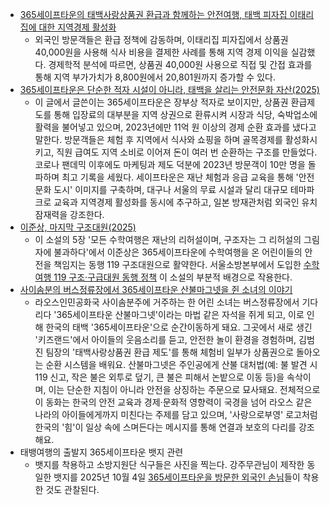 * [365세이프타운의 태백사랑상품권 환급과 함께하는 안전여행, 태백 피자집 이태리집에 대한 지역경제 활성화](https://blog.naver.com/choikwangmo9/224033158927)
  - 외국인 방문객들은 환급 정책에 감동하며, 이태리집 피자집에서 상품권 40,000원을 사용해 식사 비용을 결제한 사례를 통해 지역 경제 이익을 실감했다. 경제학적 분석에 따르면, 상품권 40,000원 사용으로 직접 및 간접 효과를 통해 지역 부가가치가 8,800원에서 20,801원까지 증가할 수 있다.
* [365세이프타운은 단순한 적자 시설이 아니라, 태백을 살리는 안전문화 자산(2025)](https://firefighterphoto.imweb.me/?q=YToxOntzOjEyOiJrZXl3b3JkX3R5cGUiO3M6MzoiYWxsIjt9&bmode=view&idx=167418743&t=board)
  - 이 글에서 글쓴이는 365세이프타운은 장부상 적자로 보이지만, 상품권 환급제도를 통해 입장료의 대부분을 지역 상권으로 환류시켜 시장과 식당, 숙박업소에 활력을 불어넣고 있으며, 2023년에만 11억 원 이상의 경제 순환 효과를 냈다고 말한다. 방문객들은 체험 후 지역에서 식사와 쇼핑을 하며 골목경제를 활성화시키고, 직원 급여도 지역 소비로 이어져 돈이 여러 번 순환하는 구조를 만들었다. 코로나 팬데믹 이후에도 마케팅과 제도 덕분에 2023년 방문객이 10만 명을 돌파하며 최고 기록을 세웠다. 세이프타운은 재난 체험과 응급 교육을 통해 '안전문화 도시' 이미지를 구축하며, 대구나 서울의 무료 시설과 달리 대규모 테마파크로 교육과 지역경제 활성화를 동시에 추구하고, 일본 방재관처럼 외국인 유치 잠재력을 강조한다.
* [이준상, 마지막 구조대원(2025)](https://publish.obsidian.md/choikwangmo/GEBaR/2025/md/%EC%9D%B4%EC%A4%80%EC%83%81%2C+%EB%A7%88%EC%A7%80%EB%A7%89+%EA%B5%AC%EC%A1%B0%EB%8C%80%EC%9B%90(2025))
  - 이 소설의 5장 '모든 수학여행은 재난의 리허설이며, 구조자는 그 리허설의 그림자에 불과하다'에서 이준상은 365세이프타운에 수학여행을 온 어린이들의 안전을 책임지는 동행 119 구조대원으로 활약한다. 서울소방본부에서 도입한 [수학여행 119 구조·구급대원 동행 정책](https://w.wiki/FZAU) 이 소설의 부분적 배경으로 작용한다.
* [사이솜분의 버스정류장에서 365세이프타운 산불마그넷을 쥔 소녀의 이야기](https://blog.naver.com/choikwangmo9/224014719685)
  - 라오스인민공화국 사이솜분주에 거주하는 한 어린 소녀는 버스정류장에서 기다리다 '365세이프타운 산불마그넷'이라는 마법 같은 자석을 쥐게 되고, 이로 인해 한국의 태백 '365세이프타운'으로 순간이동하게 돼요. 그곳에서 새로 생긴 '키즈랜드'에서 아이들의 웃음소리를 듣고, 안전한 놀이 환경을 경험하며, 김범진 팀장의 '태백사랑상품권 환급 제도'를 통해 체험비 일부가 상품권으로 돌아오는 순환 시스템을 배워요. 산불마그넷은 주인공에게 산불 대처법(예: 불 발견 시 119 신고, 작은 불은 외투로 덮기, 큰 불은 피해서 논밭으로 이동 등)을 속삭이며, 이는 단순한 지침이 아니라 안전을 상징하는 주문으로 묘사돼요. 전체적으로 이 동화는 한국의 안전 교육과 경제·문화적 영향력이 국경을 넘어 라오스 같은 나라의 아이들에게까지 미친다는 주제를 담고 있으며, '사랑으로부영' 로고처럼 한국의 '힘'이 일상 속에 스며든다는 메시지를 통해 연결과 보호의 다리를 강조해요.
* 태뱅여행의 출발지 365세이프타운 뱃지 관련
  - 뱃지를 착용하고 소방지원단 식구들은 사진을 찍는다. 강주무관님이 제작한 동일한 뱃지를 2025년 10월 4일 [365세이프타운을 방문한 외국인 손님](https://blog.naver.com/choikwangmo9/224033158927)들이 착용한 것도 관찰된다.
